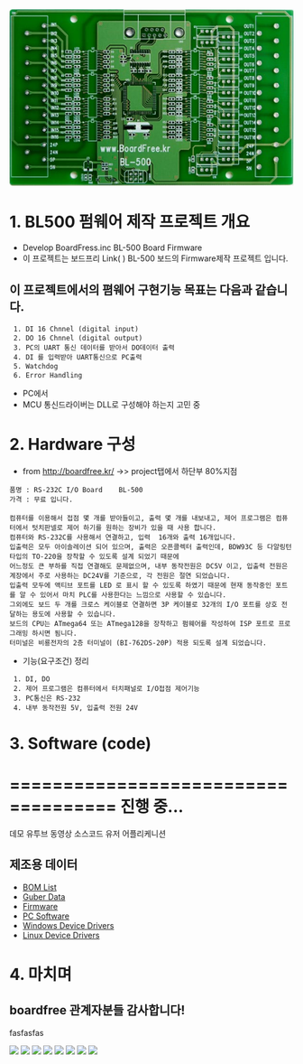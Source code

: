 ![ex_screenshot](https://github.com/Baccas-Kim/BL500_FW/blob/master/Materials/BL500.PNG)



# 1. BL500 펌웨어 제작 프로젝트 개요
 * Develop BoardFress.inc BL-500 Board Firmware
 * 이 프로젝트는 보드프리 Link( ) BL-500 보드의 Firmware제작 프로젝트 입니다.
 ## 이 프로젝트에서의 폄웨어 구현기능 목표는 다음과 같습니다.
     1. DI 16 Chnnel (digital input)
     2. DO 16 Chnnel (digital output)
     3. PC의 UART 통신 데이터를 받아서 DO데이터 출력
     4. DI 를 입력받아 UART통신으로 PC출력
     5. Watchdog
     6. Error Handling
 * PC에서 
 * MCU 통신드라이버는 DLL로 구성해야 하는지 고민 중

# 2. Hardware 구성
 * from http://boardfree.kr/ ->> project탭에서 하단부 80%지점
 ```
 품명 : RS-232C I/O Board    BL-500
 가격 : 무료 입니다.

 컴퓨터를 이용해서 접점 몇 개를 받아들이고, 출력 몇 개를 내보내고, 제어 프로그램은 컴퓨터에서 텃치판넬로 제어 하기를 원하는 장비가 있을 때 사용 합니다.
 컴퓨터와 RS-232C를 사용해서 연결하고, 입력  16개와 출력 16개입니다.
 입출력은 모두 아이솔레이션 되어 있으며, 출력은 오픈콜렉터 출력인데, BDW93C 등 다알링턴 타입의 TO-220을 장착할 수 있도록 설계 되었기 때문에
 어느정도 큰 부하를 직접 연결해도 문제없으며, 내부 동작전원은 DC5V 이고, 입출력 전원은 계장에서 주로 사용하는 DC24V를 기준으로, 각 전원은 절연 되었습니다.
 입출력 모두에 액티브 포트를 LED 로 표시 할 수 있도록 하였기 때문에 현재 동작중인 포트를 알 수 있어서 마치 PLC를 사용한다는 느낌으로 사용할 수 있습니다.
 그외에도 보드 두 개를 크로스 케이블로 연결하면 3P 케이블로 32개의 I/O 포트를 상호 전달하는 용도에 사용할 수 있습니다.
 보드의 CPU는 ATmega64 또는 ATmega128을 장착하고 펌웨어를 작성하여 ISP 포트로 프로그래밍 하시면 됨니다.
 터미널은 비룡전자의 2층 터미널이 (BI-762DS-20P) 적용 되도록 설계 되었습니다.
 ```
 * 기능(요구조건) 정리
 ```
  1. DI, DO
  2. 제어 프로그램은 컴퓨터에서 터치패널로 I/O접점 제어기능
  3. PC통신은 RS-232
  4. 내부 동작전원 5V, 입출력 전원 24V
 ```


# 3. Software (code)
 ====================================
 진행 중...
 ====================================

데모 유투브 동영상
소스코드
유저 어플리케니션

## 제조용 데이터 
 - [BOM List]()
 - [Guber Data]()
 - [Firmware]()
 - [PC Software]()
 - [Windows Device Drivers]()
 - [Linux Device Drivers]()


# 4. 마치며
 ##  boardfree 관계자분들 감사합니다!





fasfasfas



![](./img/20190611_0940-no001.png)
![](./img/20190611_0940-no002.png)
![](./img/20190611_0940-no003.png)
![](./img/20190611_0940-no004.png)
![](./img/20190611_0940-no005.png)
![](./img/20190611_0940-no006.png)
![](./img/20190611_0940-no007.png)
![](./img/20190611_0940-no004.png)
